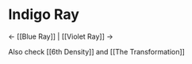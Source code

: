 # Indigo Ray
<- [[Blue Ray]] | [[Violet Ray]] ->

Also check [[6th Density]] and [[The Transformation]]
